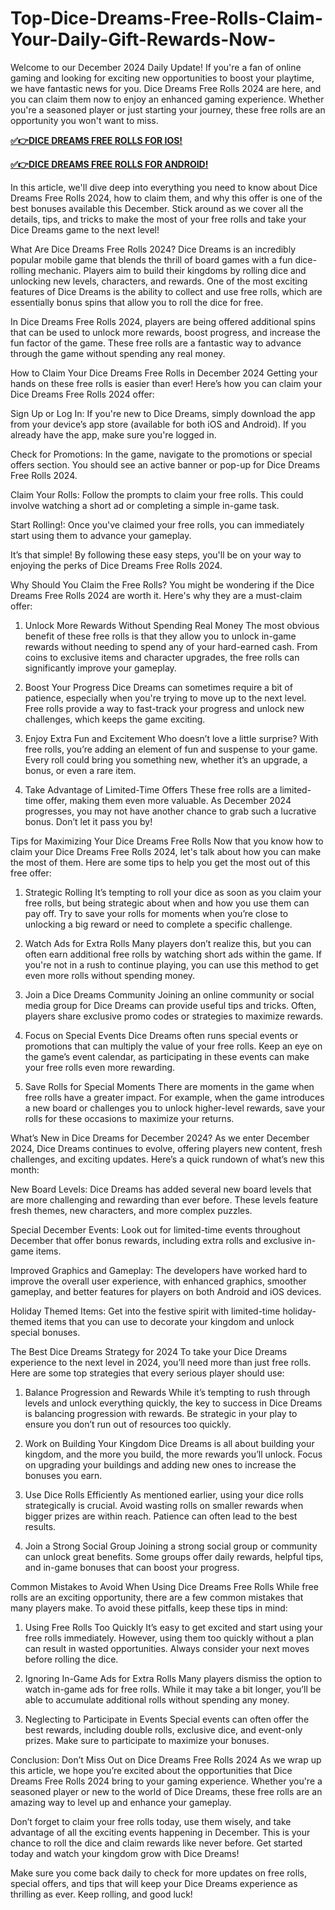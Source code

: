 # Top-Dice-Dreams-Free-Rolls-Claim-Your-Daily-Gift-Rewards-Now-
Welcome to our December 2024 Daily Update! If you're a fan of online gaming and looking for exciting new opportunities to boost your playtime, we have fantastic news for you. Dice Dreams Free Rolls 2024 are here, and you can claim them now to enjoy an enhanced gaming experience. Whether you're a seasoned player or just starting your journey, these free rolls are an opportunity you won't want to miss.



**[✅👉DICE DREAMS FREE ROLLS FOR IOS!](https://usaofferzon.com/dicedreams)**


**[✅👉DICE DREAMS FREE ROLLS FOR ANDROID!](https://usaofferzon.com/giftcard)**


In this article, we'll dive deep into everything you need to know about Dice Dreams Free Rolls 2024, how to claim them, and why this offer is one of the best bonuses available this December. Stick around as we cover all the details, tips, and tricks to make the most of your free rolls and take your Dice Dreams game to the next level!

What Are Dice Dreams Free Rolls 2024?
Dice Dreams is an incredibly popular mobile game that blends the thrill of board games with a fun dice-rolling mechanic. Players aim to build their kingdoms by rolling dice and unlocking new levels, characters, and rewards. One of the most exciting features of Dice Dreams is the ability to collect and use free rolls, which are essentially bonus spins that allow you to roll the dice for free.

In Dice Dreams Free Rolls 2024, players are being offered additional spins that can be used to unlock more rewards, boost progress, and increase the fun factor of the game. These free rolls are a fantastic way to advance through the game without spending any real money.

How to Claim Your Dice Dreams Free Rolls in December 2024
Getting your hands on these free rolls is easier than ever! Here’s how you can claim your Dice Dreams Free Rolls 2024 offer:

Sign Up or Log In: If you're new to Dice Dreams, simply download the app from your device’s app store (available for both iOS and Android). If you already have the app, make sure you're logged in.

Check for Promotions: In the game, navigate to the promotions or special offers section. You should see an active banner or pop-up for Dice Dreams Free Rolls 2024.

Claim Your Rolls: Follow the prompts to claim your free rolls. This could involve watching a short ad or completing a simple in-game task.

Start Rolling!: Once you've claimed your free rolls, you can immediately start using them to advance your gameplay.

It’s that simple! By following these easy steps, you'll be on your way to enjoying the perks of Dice Dreams Free Rolls 2024.

Why Should You Claim the Free Rolls?
You might be wondering if the Dice Dreams Free Rolls 2024 are worth it. Here's why they are a must-claim offer:

1. Unlock More Rewards Without Spending Real Money
The most obvious benefit of these free rolls is that they allow you to unlock in-game rewards without needing to spend any of your hard-earned cash. From coins to exclusive items and character upgrades, the free rolls can significantly improve your gameplay.

2. Boost Your Progress
Dice Dreams can sometimes require a bit of patience, especially when you're trying to move up to the next level. Free rolls provide a way to fast-track your progress and unlock new challenges, which keeps the game exciting.

3. Enjoy Extra Fun and Excitement
Who doesn’t love a little surprise? With free rolls, you’re adding an element of fun and suspense to your game. Every roll could bring you something new, whether it’s an upgrade, a bonus, or even a rare item.

4. Take Advantage of Limited-Time Offers
These free rolls are a limited-time offer, making them even more valuable. As December 2024 progresses, you may not have another chance to grab such a lucrative bonus. Don’t let it pass you by!

Tips for Maximizing Your Dice Dreams Free Rolls
Now that you know how to claim your Dice Dreams Free Rolls 2024, let's talk about how you can make the most of them. Here are some tips to help you get the most out of this free offer:

1. Strategic Rolling
It’s tempting to roll your dice as soon as you claim your free rolls, but being strategic about when and how you use them can pay off. Try to save your rolls for moments when you’re close to unlocking a big reward or need to complete a specific challenge.

2. Watch Ads for Extra Rolls
Many players don’t realize this, but you can often earn additional free rolls by watching short ads within the game. If you're not in a rush to continue playing, you can use this method to get even more rolls without spending money.

3. Join a Dice Dreams Community
Joining an online community or social media group for Dice Dreams can provide useful tips and tricks. Often, players share exclusive promo codes or strategies to maximize rewards.

4. Focus on Special Events
Dice Dreams often runs special events or promotions that can multiply the value of your free rolls. Keep an eye on the game’s event calendar, as participating in these events can make your free rolls even more rewarding.

5. Save Rolls for Special Moments
There are moments in the game when free rolls have a greater impact. For example, when the game introduces a new board or challenges you to unlock higher-level rewards, save your rolls for these occasions to maximize your returns.

What’s New in Dice Dreams for December 2024?
As we enter December 2024, Dice Dreams continues to evolve, offering players new content, fresh challenges, and exciting updates. Here’s a quick rundown of what’s new this month:

New Board Levels: Dice Dreams has added several new board levels that are more challenging and rewarding than ever before. These levels feature fresh themes, new characters, and more complex puzzles.

Special December Events: Look out for limited-time events throughout December that offer bonus rewards, including extra rolls and exclusive in-game items.

Improved Graphics and Gameplay: The developers have worked hard to improve the overall user experience, with enhanced graphics, smoother gameplay, and better features for players on both Android and iOS devices.

Holiday Themed Items: Get into the festive spirit with limited-time holiday-themed items that you can use to decorate your kingdom and unlock special bonuses.

The Best Dice Dreams Strategy for 2024
To take your Dice Dreams experience to the next level in 2024, you’ll need more than just free rolls. Here are some top strategies that every serious player should use:

1. Balance Progression and Rewards
While it’s tempting to rush through levels and unlock everything quickly, the key to success in Dice Dreams is balancing progression with rewards. Be strategic in your play to ensure you don’t run out of resources too quickly.

2. Work on Building Your Kingdom
Dice Dreams is all about building your kingdom, and the more you build, the more rewards you’ll unlock. Focus on upgrading your buildings and adding new ones to increase the bonuses you earn.

3. Use Dice Rolls Efficiently
As mentioned earlier, using your dice rolls strategically is crucial. Avoid wasting rolls on smaller rewards when bigger prizes are within reach. Patience can often lead to the best results.

4. Join a Strong Social Group
Joining a strong social group or community can unlock great benefits. Some groups offer daily rewards, helpful tips, and in-game bonuses that can boost your progress.

Common Mistakes to Avoid When Using Dice Dreams Free Rolls
While free rolls are an exciting opportunity, there are a few common mistakes that many players make. To avoid these pitfalls, keep these tips in mind:

1. Using Free Rolls Too Quickly
It’s easy to get excited and start using your free rolls immediately. However, using them too quickly without a plan can result in wasted opportunities. Always consider your next moves before rolling the dice.

2. Ignoring In-Game Ads for Extra Rolls
Many players dismiss the option to watch in-game ads for free rolls. While it may take a bit longer, you’ll be able to accumulate additional rolls without spending any money.

3. Neglecting to Participate in Events
Special events can often offer the best rewards, including double rolls, exclusive dice, and event-only prizes. Make sure to participate to maximize your bonuses.

Conclusion: Don’t Miss Out on Dice Dreams Free Rolls 2024
As we wrap up this article, we hope you’re excited about the opportunities that Dice Dreams Free Rolls 2024 bring to your gaming experience. Whether you're a seasoned player or new to the world of Dice Dreams, these free rolls are an amazing way to level up and enhance your gameplay.

Don’t forget to claim your free rolls today, use them wisely, and take advantage of all the exciting events happening in December. This is your chance to roll the dice and claim rewards like never before. Get started today and watch your kingdom grow with Dice Dreams!

Make sure you come back daily to check for more updates on free rolls, special offers, and tips that will keep your Dice Dreams experience as thrilling as ever. Keep rolling, and good luck!
